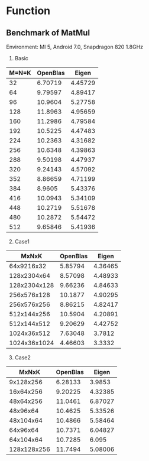 # Function

## Benchmark of MatMul

Environment: MI 5, Android 7.0, Snapdragon 820 1.8GHz

1. Basic

| M=N=K | OpenBlas | Eigen |
|-------|----------|-------|
| 32 | 6.70719 | 4.45729 |
| 64 | 9.79597 | 4.89417 |
| 96 | 10.9604 | 5.27758 |
| 128 | 11.8963 | 4.95659 |
| 160 | 11.2986 | 4.79584 |
| 192 | 10.5225 | 4.47483 |
| 224 | 10.2363 | 4.31682 |
| 256 | 10.6348 | 4.39863 |
| 288 | 9.50198 | 4.47937 |
| 320 | 9.24143 | 4.57092 |
| 352 | 8.86659 | 4.71199 |
| 384 | 8.9605 | 5.43376 |
| 416 | 10.0943 | 5.34109 |
| 448 | 10.2719 | 5.51678 |
| 480 | 10.2872 | 5.54472 |
| 512 | 9.65846 | 5.41936 |

2. Case1

| MxNxK | OpenBlas | Eigen |
|-------|----------|-------|
| 64x9216x32 | 5.85794 | 4.36465 |
| 128x2304x64 | 8.57098 | 4.48933 |
| 128x2304x128 | 9.66236 | 4.84633 |
| 256x576x128 | 10.1877 | 4.90295 |
| 256x576x256 | 8.86215 | 4.82417 |
| 512x144x256 | 10.5904 | 4.20891 |
| 512x144x512 | 9.20629 | 4.42752 |
| 1024x36x512 | 7.63048 | 3.7812  |
| 1024x36x1024 | 4.46603 | 3.3332  |

3. Case2

| MxNxK | OpenBlas | Eigen |
|-------|----------|-------|
| 9x128x256 | 6.28133 | 3.9853  |
| 16x64x256 | 9.20225 | 4.32385 |
| 48x64x256 | 11.0461 | 6.87027 |
| 48x96x64 | 10.4625 | 5.33526 |
| 48x104x64 | 10.4866 | 5.58464 |
| 64x96x64 | 10.7371 | 6.04827 |
| 64x104x64 | 10.7285 | 6.095   |
| 128x128x256 | 11.7494 | 5.08006 |

